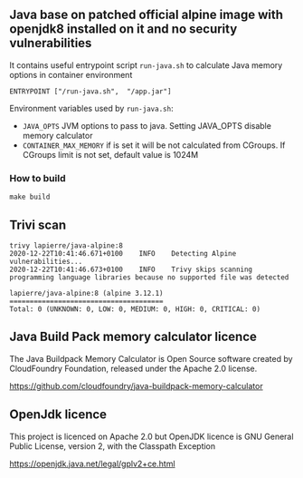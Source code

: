 ## Java base on patched official alpine image with openjdk8 installed on it and no security vulnerabilities 

It contains useful entrypoint script `run-java.sh` to calculate Java memory options in container environment 

````
ENTRYPOINT ["/run-java.sh",  "/app.jar"]
````

Environment variables used by `run-java.sh`:

- `JAVA_OPTS` JVM options to pass to java. Setting JAVA_OPTS disable memory calculator
- `CONTAINER_MAX_MEMORY` if is set it will be not calculated from CGroups. If CGroups limit is not set, default value is 1024M

### How to build

```make build```

## Trivi scan

```
trivy lapierre/java-alpine:8
2020-12-22T10:41:46.671+0100	INFO	Detecting Alpine vulnerabilities...
2020-12-22T10:41:46.673+0100	INFO	Trivy skips scanning programming language libraries because no supported file was detected

lapierre/java-alpine:8 (alpine 3.12.1)
======================================
Total: 0 (UNKNOWN: 0, LOW: 0, MEDIUM: 0, HIGH: 0, CRITICAL: 0)

```

## Java Build Pack memory calculator licence

The Java Buildpack Memory Calculator is Open Source software created by CloudFoundry Foundation, released under the Apache 2.0 license.

https://github.com/cloudfoundry/java-buildpack-memory-calculator

## OpenJdk licence

This project is licenced on Apache 2.0 but OpenJDK licence is
GNU General Public License, version 2, with the Classpath Exception

https://openjdk.java.net/legal/gplv2+ce.html


